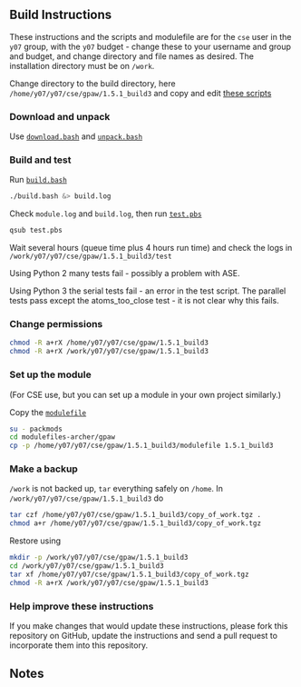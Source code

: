 Build Instructions
------------------

These instructions and the scripts and modulefile are for the `cse`
user in the `y07` group, with the `y07` budget - change these to your
username and group and budget, and change directory and file names as
desired.  The installation directory must be on `/work`.

Change directory to the build directory, here
`/home/y07/y07/cse/gpaw/1.5.1_build3` and copy and edit [these scripts]()

### Download and unpack

Use [`download.bash`](download.bash) and [`unpack.bash`](unpack.bash)

### Build and test

Run [`build.bash`](build.bash)

```bash
./build.bash &> build.log
```

Check `module.log` and `build.log`, then run [`test.pbs`](test.pbs)

```bash
qsub test.pbs
```

Wait several hours (queue time plus 4 hours run time) and check the logs in
`/work/y07/y07/cse/gpaw/1.5.1_build3/test`

Using Python 2 many tests fail - possibly a problem with ASE.

Using Python 3 the serial tests fail - an error in the test script.
The parallel tests pass except the atoms_too_close test - it is not
clear why this fails.

### Change permissions

```bash
chmod -R a+rX /home/y07/y07/cse/gpaw/1.5.1_build3
chmod -R a+rX /work/y07/y07/cse/gpaw/1.5.1_build3
```

### Set up the module

(For CSE use, but you can set up a module in your own project
similarly.)

Copy the [`modulefile`](modulefile)

```bash
su - packmods
cd modulefiles-archer/gpaw
cp -p /home/y07/y07/cse/gpaw/1.5.1_build3/modulefile 1.5.1_build3
```

### Make a backup

`/work` is not backed up, `tar` everything safely on `/home`.  In
`/work/y07/y07/cse/gpaw/1.5.1_build3` do

```bash
tar czf /home/y07/y07/cse/gpaw/1.5.1_build3/copy_of_work.tgz .
chmod a+r /home/y07/y07/cse/gpaw/1.5.1_build3/copy_of_work.tgz
```

Restore using

```bash
mkdir -p /work/y07/y07/cse/gpaw/1.5.1_build3
cd /work/y07/y07/cse/gpaw/1.5.1_build3
tar xf /home/y07/y07/cse/gpaw/1.5.1_build3/copy_of_work.tgz
chmod -R a+rX /work/y07/y07/cse/gpaw/1.5.1_build3
```

### Help improve these instructions

If you make changes that would update these instructions, please fork
this repository on GitHub, update the instructions and send a pull
request to incorporate them into this repository.

Notes
-----
